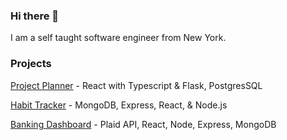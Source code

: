 ### Hi there 👋

I am a self taught software engineer from New York.

### Projects

[Project Planner](https://github.com/jaydenkwright/project-planner) - React with Typescript & Flask, PostgresSQL

[Habit Tracker](https://github.com/jaydenkwright/habit-tracker) - MongoDB, Express, React, & Node.js

[Banking Dashboard](https://github.com/jaydenkwright/banking-app) - Plaid API, React, Node, Express, MongoDB



<!--
**jaydenkwright/jaydenkwright** is a ✨ _special_ ✨ repository because its `README.md` (this file) appears on your GitHub profile.

Here are some ideas to get you started:

- 🔭 I’m currently working on ...
- 🌱 I’m currently learning ...
- 👯 I’m looking to collaborate on ...
- 🤔 I’m looking for help with ...
- 💬 Ask me about ...
- 📫 How to reach me: ...
- 😄 Pronouns: ...
- ⚡ Fun fact: ...
-->
